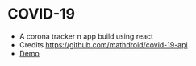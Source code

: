 # COVID-19

- A corona tracker n app build using react 
- Credits https://github.com/mathdroid/covid-19-api
- [Demo](https://abdghani.github.io/covid-19/)